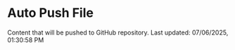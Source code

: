 # Auto Push File

Content that will be pushed to GitHub repository.
Last updated: 07/06/2025, 01:30:58 PM